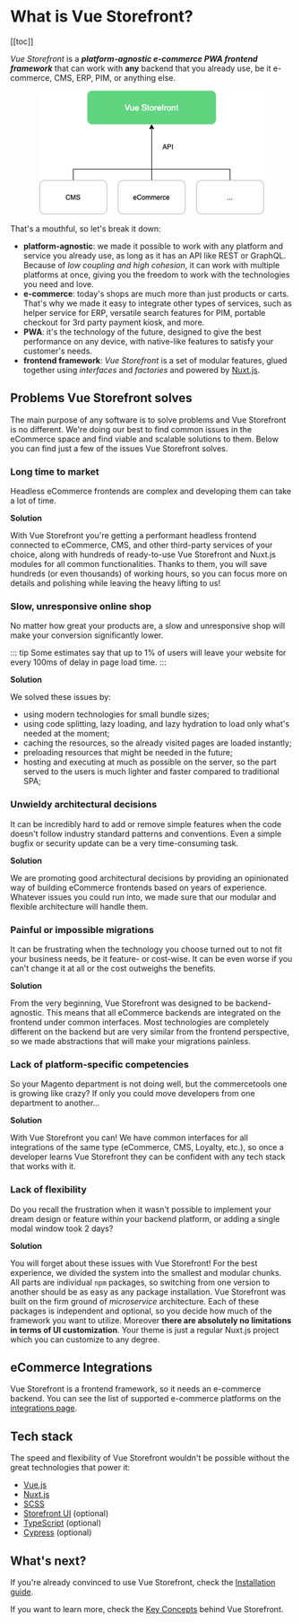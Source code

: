 # What is Vue Storefront?

[[toc]]


_Vue Storefront_ is a ___platform-agnostic e-commerce PWA frontend framework___ that can work with __any__ backend that you already use, be it e-commerce, CMS, ERP, PIM, or anything else.

<center>
<img src="./images/diagram-general.png" />
</center>

That's a mouthful, so let's break it down:
 - __platform-agnostic__: we made it possible to work with any platform and service you already use, as long as it has an API like REST or GraphQL. Because of _low coupling and high cohesion_, it can work with multiple platforms at once, giving you the freedom to work with the technologies you need and love.
 - __e-commerce__: today's shops are much more than just products or carts. That's why we made it easy to integrate other types of services, such as helper service for ERP, versatile search features for PIM, portable checkout for 3rd party payment kiosk, and more.
 - __PWA__: it's the technology of the future, designed to give the best performance on any device, with native-like features to satisfy your customer's needs.
 - __frontend framework__: _Vue Storefront_ is a set of modular features, glued together using _interfaces_ and _factories_ and powered by [Nuxt.js](https://nuxtjs.org/).

## Problems Vue Storefront solves

The main purpose of any software is to solve problems and Vue Storefront is no different. We're doing our best to find common issues in the eCommerce space and find viable and scalable solutions to them. Below you can find just a few of the issues Vue Storefront solves.

### Long time to market

Headless eCommerce frontends are complex and developing them can take a lot of time. 

**Solution**

With Vue Storefront you're getting a performant headless frontend connected to eCommerce, CMS, and other third-party services of your choice, along with hundreds of ready-to-use Vue Storefront and Nuxt.js modules for all common functionalities. Thanks to them, you will save hundreds (or even thousands) of working hours, so you can focus more on details and polishing while leaving the heavy lifting to us!

### Slow, unresponsive online shop

No matter how great your products are, a slow and unresponsive shop will make your conversion significantly lower.

::: tip
Some estimates say that up to 1% of users will leave your website for every 100ms of delay in page load time.
:::

**Solution**

We solved these issues by:

- using modern technologies for small bundle sizes;
- using code splitting, lazy loading, and lazy hydration to load only what's needed at the moment;
- caching the resources, so the already visited pages are loaded instantly;
- preloading resources that might be needed in the future;
- hosting and executing at much as possible on the server, so the part served to the users is much lighter and faster compared to traditional SPA;

### Unwieldy architectural decisions

It can be incredibly hard to add or remove simple features when the code doesn't follow industry standard patterns and conventions. Even a simple bugfix or security update can be a very time-consuming task.

**Solution**

We are promoting good architectural decisions by providing an opinionated way of building eCommerce frontends based on years of experience. Whatever issues you could run into, we made sure that our modular and flexible architecture will handle them.

### Painful or impossible migrations

It can be frustrating when the technology you choose turned out to not fit your business needs, be it feature- or cost-wise. It can be even worse if you can't change it at all or the cost outweighs the benefits.

**Solution**

From the very beginning, Vue Storefront was designed to be backend-agnostic. This means that all eCommerce backends are integrated on the frontend under common interfaces. Most technologies are completely different on the backend but are very similar from the frontend perspective, so we made abstractions that will make your migrations painless.

### Lack of platform-specific competencies

So your Magento department is not doing well, but the commercetools one is growing like crazy? If only you could move developers from one department to another...

**Solution**

With Vue Storefront you can! We have common interfaces for all integrations of the same type (eCommerce, CMS, Loyalty, etc.), so once a developer learns Vue Storefront they can be confident with any tech stack that works with it.

### Lack of flexibility

Do you recall the frustration when it wasn't possible to implement your dream design or feature within your backend platform, or adding a single modal window took 2 days?


**Solution**

You will forget about these issues with Vue Storefront! For the best experience, we divided the system into the smallest and modular chunks. All parts are individual `npm` packages, so switching from one version to another should be as easy as any package installation.
Vue Storefront was built on the firm ground of _microservice_ architecture. Each of these packages is independent and optional, so you decide how much of the framework you want to utilize. Moreover **there are absolutely no limitations in terms of UI customization**. Your theme is just a regular Nuxt.js project which you can customize to any degree.

## eCommerce Integrations

Vue Storefront is a frontend framework, so it needs an e-commerce backend. You can see the list of supported e-commerce platforms on the [integrations page](./integrations).

## Tech stack

The speed and flexibility of Vue Storefront wouldn't be possible without the great technologies that power it:

- [Vue.js](https://vuejs.org/v2/guide/)
- [Nuxt.js](https://nuxtjs.org/guide)
- [SCSS](https://sass-lang.com/)
- [Storefront UI](https://www.storefrontui.io/) (optional)
- [TypeScript](https://www.typescriptlang.org/docs/home) (optional)
- [Cypress](https://www.cypress.io/) (optional)

## What's next?

If you're already convinced to use Vue Storefront, check the [Installation guide](./general/installation.html).

If you want to learn more, check the [Key Concepts](./general/key-concepts.html) behind Vue Storefront.
